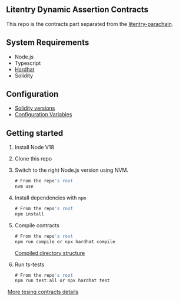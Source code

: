 ## Litentry Dynamic Assertion Contracts 

This repo is the contracts part separated from the [litentry-parachain](https://github.com/litentry/litentry-parachain).

## System Requirements

- Node.js
- Typescript
- [Hardhat](https://hardhat.org/hardhat-runner/docs/getting-started#overview)
- Solidity

## Configuration

- [Solidity versions](https://hardhat.org/hardhat-runner/docs/advanced/multiple-solidity-versions)
- [Configuration Variables](https://hardhat.org/hardhat-runner/docs/config#configuration)

## Getting started

1. Install Node V18

2. Clone this repo

3. Switch to the right Node.js version using NVM.

   ```typescript
   # From the repo's root
   nvm use
   ```

4. Install dependencies with `npm`

   ```typescript
   # From the repo's root
   npm install
   ```

5. Compile contracts

   ```typescript
   # From the repo's root
   npm run compile or npx hardhat compile
   ```

   [Compiled directory structure](https://hardhat.org/hardhat-runner/docs/advanced/artifacts#directory-structure)

6. Run ts-tests

   ```typescript
   # From the repo's root
   npm run test:all or npx hardhat test
   ```

​		[More tesing contracts details](https://hardhat.org/hardhat-runner/docs/guides/test-contracts)

